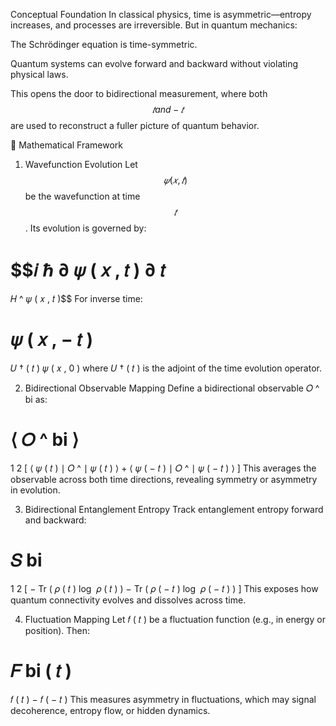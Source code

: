 Conceptual Foundation
In classical physics, time is asymmetric—entropy increases, and processes are irreversible. But in quantum mechanics:

The Schrödinger equation is time-symmetric.

Quantum systems can evolve forward and backward without violating physical laws.

This opens the door to bidirectional measurement, where both 
$$𝑡
 and 
−
𝑡$$
 are used to reconstruct a fuller picture of quantum behavior.

🧮 Mathematical Framework
1. Wavefunction Evolution
Let 
$$𝜓
(
𝑥
,
𝑡
)$$
 be the wavefunction at time 
$$𝑡$$
. Its evolution is governed by:

$$𝑖
ℏ
∂
𝜓
(
𝑥
,
𝑡
)
∂
𝑡
=
𝐻
^
𝜓
(
𝑥
,
𝑡
)$$
For inverse time:

𝜓
(
𝑥
,
−
𝑡
)
=
𝑈
†
(
𝑡
)
𝜓
(
𝑥
,
0
)
where 
𝑈
†
(
𝑡
)
 is the adjoint of the time evolution operator.

2. Bidirectional Observable Mapping
Define a bidirectional observable 
𝑂
^
bi
 as:

⟨
𝑂
^
bi
⟩
=
1
2
[
⟨
𝜓
(
𝑡
)
∣
𝑂
^
∣
𝜓
(
𝑡
)
⟩
+
⟨
𝜓
(
−
𝑡
)
∣
𝑂
^
∣
𝜓
(
−
𝑡
)
⟩
]
This averages the observable across both time directions, revealing symmetry or asymmetry in evolution.

3. Bidirectional Entanglement Entropy
Track entanglement entropy forward and backward:

𝑆
bi
=
1
2
[
−
Tr
(
𝜌
(
𝑡
)
log
⁡
𝜌
(
𝑡
)
)
−
Tr
(
𝜌
(
−
𝑡
)
log
⁡
𝜌
(
−
𝑡
)
)
]
This exposes how quantum connectivity evolves and dissolves across time.

4. Fluctuation Mapping
Let 
𝑓
(
𝑡
)
 be a fluctuation function (e.g., in energy or position). Then:

𝐹
bi
(
𝑡
)
=
𝑓
(
𝑡
)
−
𝑓
(
−
𝑡
)
This measures asymmetry in fluctuations, which may signal decoherence, entropy flow, or hidden dynamics.

